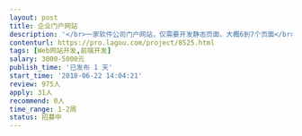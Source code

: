```yaml
---                
layout: post       
title: 企业门户网站           
description: '</br>一家软件公司门户网站，仅需要开发静态页面，大概6到7个页面</br>菜单如下：首页，产品页，产品购买页，服务，案例，关于我们等</br>'     
contenturl: https://pro.lagou.com/project/8525.html      
tags: [Web网站开发,前端开发]            
salary: 3000-5000元          
publish_time: '已发布 1 天'         
start_time: '2018-06-22 14:04:21'           
review: 975人                   
apply: 31人                   
recommend: 0人                   
time_range: 1-2周              
status: 招募中                  
---                 
```

